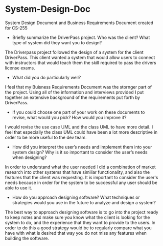 # System-Design-Doc
System Design Document and Business Requirements Document created for CS-255

- Briefly summarize the DriverPass project. Who was the client? What type of system did they want you to design?

The Driverpass project followed the design of a system for the client DriverPass. This client wanted a system that would allow users to connect with instructors that would teach them the skill required to pass the drivers license exams. 
 - What did you do particularly well?

I feel that my Buisness Requirements Document was the stornger part of the project. Using all of the information and interviews provided I put together an extensive background of the requirements put forth by DriverPass.
- If you could choose one part of your work on these documents to revise, what would you pick? How would you improve it?

I would revise the use case UML and the class UML to have more detail. I feel that especially the class UML could have been a lot more descriptive in order to be more useful to the dev team.
- How did you interpret the user’s needs and implement them into your system design? Why is it so important to consider the user’s needs when designing?

In order to understand what the user needed I did a combination of market research into other systems that have similiar functionality, and also the features that the client was requesting. It is important to consider the user's needs because in order for the system to be successful any user should be able to use it.
- How do you approach designing software? What techniques or strategies would you use in the future to analyze and design a system?

The best way to approach designing software is to go into the project ready to keep notes and make sure you know what the client is looking for the system to do, and the experience that they want to provide to the users. In order to do this a good strategy would be to regularly compare what you have with what is desired that way you do not miss any features when building the software. 
